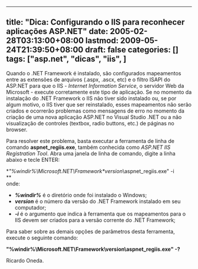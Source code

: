 
---
title: "Dica: Configurando o IIS para reconhecer aplicações ASP.NET"
date: 2005-02-28T03:13:00+08:00
lastmod: 2009-05-24T21:39:50+08:00
draft: false
categories: []
tags: ["asp.net", "dicas", "iis", ]
---


Quando o .NET Framework é instalado, são configurados mapeamentos entre as extensões de arquivos (.aspx, .ascx, etc) e o filtro ISAPI do ASP.NET para que o IIS - *Internet Information Service*, o servidor Web da Microsoft - execute corretamente este tipo de aplicação. Se no momento da instalação do .NET Framework o IIS não tiver sido instalado ou, se por algum motivo, o IIS tiver que ser reinstalado, esses mapeamentos não serão criados e ocorrerão problemas como mensagens de erro no momento da criação de uma nova aplicação ASP.NET no Visual Studio .NET ou a não visualização de controles (textbox, radio buttons, etc.) de páginas no browser.  

Para resolver este problema, basta executar a ferramenta de linha de comando **aspnet_regiis.exe**, também conhecida como *ASP.NET IIS Registration Tool*. Abra uma janela de linha de comando, digite a linha abaixo e tecle ENTER:  

**"*%windir%*\Microsoft.NET\Framework\*version*\aspnet_regiis.exe" -i  
**  
onde:

*   ***%windir%*** é o diretório onde foi instalado o Windows; 
*   ***version*** é o número da versão do .NET Framework instalado em seu computador; 
*   ***-i*** é o argumento que indica à ferramenta que os mapeamentos para o IIS devem ser criados para a versão corrente do .NET Framework;


Para saber sobre as demais opções de parâmetros desta ferramenta, execute o seguinte comando:

**"%windir%\Microsoft.NET\Framework\version\aspnet_regiis.exe" -?**  

Ricardo Oneda.  

